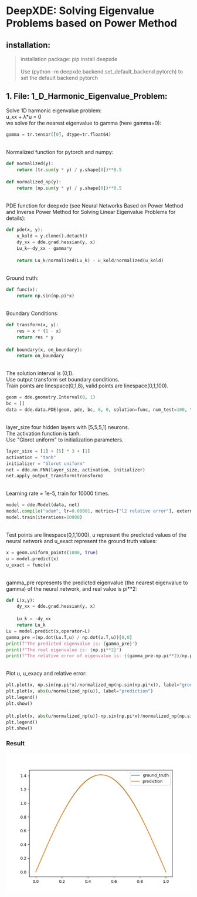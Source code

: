 # DeepXDE: Solving Eigenvalue Problems based on Power Method

## installation:

>installation package: pip install deepxde <br>
><br>
>Use (python -m deepxde.backend.set_default_backend pytorch) to set the default backend pytorch

## 1. File: 1_D_Harmonic_Eigenvalue_Problem:

Solve 1D harmonic eigenvalue problem: <br>
u_xx + λ*u = 0 <br>
we solve for the nearest eigenvalue to gamma (here gamma=0):<br>
```python
gamma = tr.tensor([0], dtype=tr.float64)
```
<br>
Normalized function for pytorch and numpy:<br>

```python
def normalized(y):
    return (tr.sum(y * y) / y.shape[0])**0.5

def normalized_np(y):
    return (np.sum(y * y) / y.shape[0])**0.5
```
<br>
PDE function for deepxde (see Neural Networks Based on Power Method and Inverse Power Method for Solving Linear Eigenvalue Problems for details):<br>

```python
def pde(x, y):
    u_kold = y.clone().detach()
    dy_xx = dde.grad.hessian(y, x)
    Lu_k=-dy_xx - gamma*y

    return Lu_k/normalized(Lu_k) - u_kold/normalized(u_kold)
```
<br>
Ground truth:<br>

```python
def func(x):
    return np.sin(np.pi*x)
```
<br>
Boundary Conditions:<br>

```python
def transform(x, y):
    res = x * (1 - x)
    return res * y

def boundary(x, on_boundary):
    return on_boundary
```
<br>
The solution interval is (0,1). <br>
Use output transform set boundary conditions. <br>
Train points are linespace(0,1,8), valid points are linespace(0,1,100). <br>

```python
geom = dde.geometry.Interval(0, 1)
bc = []
data = dde.data.PDE(geom, pde, bc, 8, 0, solution=func, num_test=100, train_distribution="uniform")
```
<br>
layer_size four hidden layers with [5,5,5,1] neurons. <br>
The activation function is tanh. <br>
Use "Glorot uniform" to initialization parameters. <br>

```python
layer_size = [1] + [5] * 3 + [1]
activation = "tanh"
initializer = "Glorot uniform"
net = dde.nn.FNN(layer_size, activation, initializer)
net.apply_output_transform(transform)
```
<br>
Learning rate = 1e-5, train for 10000 times. <br>

```python
model = dde.Model(data, net)
model.compile("adam", lr=0.00001, metrics=["l2 relative error"], external_trainable_variables=None)
model.train(iterations=10000)
```
<br>
Test points are linespace(0,1,1000), u represent the predicted values of the neural network and u_exact represent the ground truth values:<br>

```python
x = geom.uniform_points(1000, True)
u = model.predict(x)
u_exact = func(x)
```
<br>
gamma_pre represents the predicted eigenvalue (the nearest eigenvalue to gamma) of the neural network, and real value is pi**2:<br>

```python
def L(x,y):
    dy_xx = dde.grad.hessian(y, x)

    Lu_k = -dy_xx
    return Lu_k
Lu = model.predict(x,operator=L)
gamma_pre =(np.dot(Lu.T,u) / np.dot(u.T,u))[0,0]
print(f"The predicted eigenvalue is: {gamma_pre}")
print(f"The real eigenvalue is: {np.pi**2}")
print(f"The relative error of eigenvalue is: {(gamma_pre-np.pi**2)/np.pi**2}")
```
<br>
Plot u, u_exacy and relative error:<br>

```python
plt.plot(x, np.sin(np.pi*x)/normalized_np(np.sin(np.pi*x)), label="ground_truth")
plt.plot(x, abs(u/normalized_np(u)), label="prediction")
plt.legend()
plt.show()

plt.plot(x, abs(u/normalized_np(u))-np.sin(np.pi*x)/normalized_np(np.sin(np.pi*x)), label="error")
plt.legend()
plt.show()
```
### Result

![Image text](https://github.com/nianyitou/DeepXDE-Solving-Eigenvalue-Problems-based-on-Power-Method-/blob/main/1_D_Harmonic_Eigenvalue_Problem_Figure_1.png)


